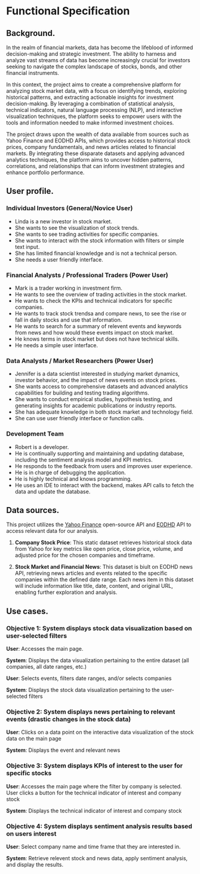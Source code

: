 
# Functional Specification

## Background. 

In the realm of financial markets, data has become the lifeblood of informed decision-making and strategic investment. The ability to harness and analyze vast streams of data has become increasingly crucial for investors seeking to navigate the complex landscape of stocks, bonds, and other financial instruments.

In this context, the project aims to create a comprehensive platform for analyzing stock market data, with a focus on identifying trends, exploring historical patterns, and extracting actionable insights for investment decision-making. By leveraging a combination of statistical analysis, technical indicators, natural language processing (NLP), and interactive visualization techniques, the platform seeks to empower users with the tools and information needed to make informed investment choices.

The project draws upon the wealth of data available from sources such as Yahoo Finance and EODHD APIs, which provides access to historical stock prices, company fundamentals, and news articles related to financial markets. By integrating these disparate datasets and applying advanced analytics techniques, the platform aims to uncover hidden patterns, correlations, and relationships that can inform investment strategies and enhance portfolio performance.

## User profile. 

### Individual Investors (General/Novice User)

- Linda is a new investor in stock market.
- She wants to see the visualization of stock trends.
- She wants to see trading activities for specific companies.
- She wants to interact with the stock information with filters or simple text input.
- She has limited financial knowledge and is not a technical person.
- She needs a user friendly interface.

### Financial Analysts / Professional Traders (Power User)

- Mark is a trader working in investment firm.
- He wants to see the overview of trading activities in the stock market.
- He wants to check the KPIs and technical indicators for specific companies.
- He wants to track stock trendsa and compare news, to see the rise or fall in daily stocks and use that information.
- He wants to search for a summary of relevent events and keywords from news and how would these events impact on stock market.
- He knows terms in stock market but does not have technical skills.
- He needs a simple user interface.

### Data Analysts / Market Researchers (Power User)

- Jennifer is a data scientist interested in studying market dynamics, investor behavior, and the impact of news events on stock prices.
- She wants access to comprehensive datasets and advanced analytics capabilities for building and testing trading algorithms.
- She wants to conduct empirical studies, hypothesis testing, and generating insights for academic publications or industry reports.
- She has adequate knowledge in both stock market and technology field.
- She can use user friendly interface or function calls.

### Development Team

- Robert is a developer.
- He is continually supporting and maintaining and updating database, including the sentiment analysis model and KPI metrics.
- He responds to the feedback from users and improves user experience. 
- He is in charge of debugging the application.
- He is highly technical and knows programming. 
- He uses an IDE to interact with the backend, makes API calls to fetch the data and update the database.

## Data sources. 

This project utilizes the [Yahoo Finance](https://finance.yahoo.com/) open-source API and [EODHD](https://eodhd.com/?utm_source=google_ads&utm_medium=cpc&utm_campaign=us_reborn_&utm_content=us_generic&utm_term=financial%20data%20apis&gad_source=1&gclid=Cj0KCQiA5rGuBhCnARIsAN11vgTVWuR3EPPyvNhiJhll2IfgY-f3bSVNVy3Ll0YRi9-XW7SRaAzwDaoaAtmHEALw_wcB) API to access relevant data for our analysis.

1. **Company Stock Price**: This static dataset retrieves historical stock data from Yahoo for key metrics like open price, close price, volume, and adjusted price for the chosen companies and timeframe.

2. **Stock Market and Financial News**: This dataset is biult on EODHD news API, retrieving news articles and events related to the specific companies within the defined date range. Each news item in this dataset will include information like title, date, content, and original URL, enabling further exploration and analysis.

## Use cases. 

### Objective 1: System displays stock data visualization based on user-selected filters

**User**: Accesses the main page.

**System**: Displays the data visualization pertaining to the entire dataset (all companies, all date ranges, etc.)

**User**: Selects events, filters date ranges, and/or selects companies

**System**: Displays the stock data visualization pertaining to the user-selected filters

### Objective 2: System displays news pertaining to relevant events (drastic changes in the stock data)

**User**: Clicks on a data point on the interactive data visualization of the stock data on the main page

**System**: Displays the event and relevant news

### Objective 3: System displays KPIs of interest to the user for specific stocks

**User**: Accesses the main page where the filter by company is selected. User clicks a button for the technical indicator of interest and company stock

**System**: Displays the technical indicator of interest and company stock

### Objective 4: System displays sentiment analysis results based on users interest

**User**: Select company name and time frame that they are interested in.

**System**: Retrieve relevent stock and news data, apply sentiment analysis, and display the results.
